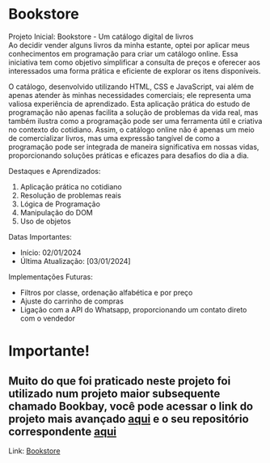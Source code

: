<h1>Bookstore</h1>

Projeto Inicial: Bookstore - Um catálogo digital de livros<br>
Ao decidir vender alguns livros da minha estante, optei por aplicar meus conhecimentos em programação para criar um catálogo online. Essa iniciativa tem como objetivo simplificar a consulta de preços e oferecer aos interessados uma forma prática e eficiente de explorar os itens disponíveis.

O catálogo, desenvolvido utilizando HTML, CSS e JavaScript, vai além de apenas atender às minhas necessidades comerciais; ele representa uma valiosa experiência de aprendizado. Esta aplicação prática do estudo de programação não apenas facilita a solução de problemas da vida real, mas também ilustra como a programação pode ser uma ferramenta útil e criativa no contexto do cotidiano.
Assim, o catálogo online não é apenas um meio de comercializar livros, mas uma expressão tangível de como a programação pode ser integrada de maneira significativa em nossas vidas, proporcionando soluções práticas e eficazes para desafios do dia a dia.


Destaques e Aprendizados: <br>
<ol>
  <li>Aplicação prática no cotidiano</li>
  <li>Resolução de problemas reais</li>
  <li>Lógica de Programação</li>
  <li>Manipulação do DOM</li>
  <li>Uso de objetos</li>
</ol>

Datas Importantes: 
<ul>
  <li>Início: 02/01/2024</li>
  <li>Última Atualização: [03/01/2024]</li>
</ul>

Implementações Futuras: 
<ul>
  <li>Filtros por classe, ordenação alfabética e por preço</li>
  <li>Ajuste do carrinho de compras</li>
  <li>Ligação com a API do Whatsapp, proporcionando um contato direto com o vendedor</li>
</ul>

<h1>Importante!</h1>
<h2>Muito do que foi praticado neste projeto foi utilizado num projeto maior subsequente chamado Bookbay, você pode acessar o link do projeto mais avançado <a href="https://bookbayy.netlify.app">aqui</a> e o seu repositório correspondente <a href="https://github.com/Caiorossi00/BookBay">aqui</a></h2>

Link: <a href="https://caiorossi00.github.io/Bookstore/">Bookstore</a>
